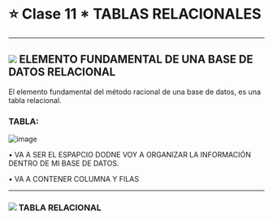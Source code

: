 # :star: Clase 11 * TABLAS RELACIONALES

---

##  <img src="https://img.icons8.com/external-flaticons-lineal-color-flat-icons/40/null/external-table-mobile-app-development-flaticons-lineal-color-flat-icons-4.png"/> ELEMENTO FUNDAMENTAL DE UNA BASE DE DATOS RELACIONAL

El elemento fundamental del método racional de una base de datos, es una tabla relacional.

### TABLA:

![image](https://user-images.githubusercontent.com/72580574/202468069-5db92571-b36d-4319-9e6e-ff7f4a3ec88c.png)

• VA A SER EL ESPAPCIO DODNE VOY A ORGANIZAR LA INFORMACIÓN DENTRO DE MI BASE DE DATOS.

• VA A CONTENER COLUMNA Y FILAS

---

### <img src="https://img.icons8.com/external-flaticons-lineal-color-flat-icons/40/null/external-table-mobile-app-development-flaticons-lineal-color-flat-icons-4.png"/>  TABLA RELACIONAL
